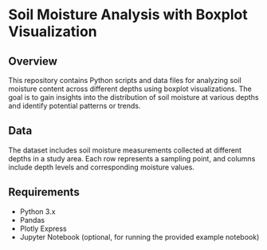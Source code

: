 # Soil Moisture Analysis with Boxplot Visualization

## Overview

This repository contains Python scripts and data files for analyzing soil moisture content across different depths using boxplot visualizations. 
The goal is to gain insights into the distribution of soil moisture at various depths and identify potential patterns or trends.

## Data

The dataset includes soil moisture measurements collected at different depths in a study area. 
Each row represents a sampling point, and columns include depth levels and corresponding moisture values.

## Requirements

- Python 3.x
- Pandas
- Plotly Express
- Jupyter Notebook (optional, for running the provided example notebook)


